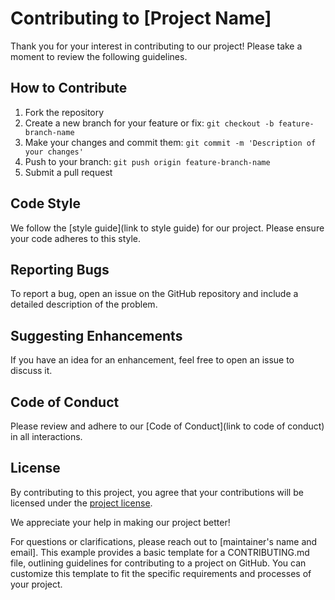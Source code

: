 # Contributing to [Project Name]

Thank you for your interest in contributing to our project! Please take a moment to review the following guidelines.

## How to Contribute

1. Fork the repository
2. Create a new branch for your feature or fix: `git checkout -b feature-branch-name`
3. Make your changes and commit them: `git commit -m 'Description of your changes'`
4. Push to your branch: `git push origin feature-branch-name`
5. Submit a pull request

## Code Style

We follow the [style guide](link to style guide) for our project. Please ensure your code adheres to this style.

## Reporting Bugs

To report a bug, open an issue on the GitHub repository and include a detailed description of the problem.

## Suggesting Enhancements

If you have an idea for an enhancement, feel free to open an issue to discuss it.

## Code of Conduct

Please review and adhere to our [Code of Conduct](link to code of conduct) in all interactions.

## License

By contributing to this project, you agree that your contributions will be licensed under the [project license](LICENSE).

We appreciate your help in making our project better!

For questions or clarifications, please reach out to [maintainer's name and email].
This example provides a basic template for a CONTRIBUTING.md file, outlining guidelines for contributing to a project on GitHub. You can customize this template to fit the specific requirements and processes of your project.

